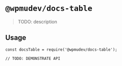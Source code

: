 # `@wpmudev/docs-table`

> TODO: description

## Usage

```
const docsTable = require('@wpmudev/docs-table');

// TODO: DEMONSTRATE API
```

